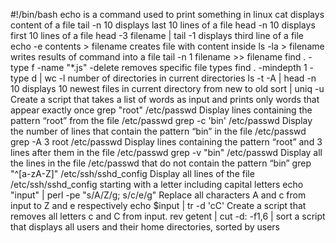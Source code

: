 #!/bin/bash
echo is a command used to print something in linux
cat displays content of a file
tail -n 10 displays last 10 lines of a file
head -n 10 displays first 10 lines of a file
head -3 filename | tail -1 displays third line of a file
echo -e contents > filename creates file with content inside
ls -la > filename writes results of command into a file
tail -n 1 filename >> filename
find . -type f -name "*.js" -delete removes specific file types
find . -mindepth 1 -type d | wc -l number of directories in current directories
ls -t -A | head -n 10 displays 10 newest files in current directory from new to old
sort | uniq -u Create a script that takes a list of words as input and prints only words that appear exactly once
grep "root" /etc/passwd Display lines containing the pattern “root” from the file /etc/passwd
grep -c 'bin' /etc/passwd Display the number of lines that contain the pattern “bin” in the file /etc/passwd
grep -A 3 root /etc/passwd Display lines containing the pattern “root” and 3 lines after them in the file /etc/passwd
grep -v "bin" /etc/passwd Display all the lines in the file /etc/passwd that do not contain the pattern “bin”
grep "^[a-zA-Z]" /etc/ssh/sshd_config Display all lines of the file /etc/ssh/sshd_config starting with a letter including capital letters
echo "input" | perl -pe "s/A/Z/g; s/c/e/g"  Replace all characters A and c from input to Z and e respectively
echo $input | tr -d 'cC' Create a script that removes all letters c and C from input.
rev
getent | cut -d: -f1,6 | sort a script that displays all users and their home directories, sorted by users
